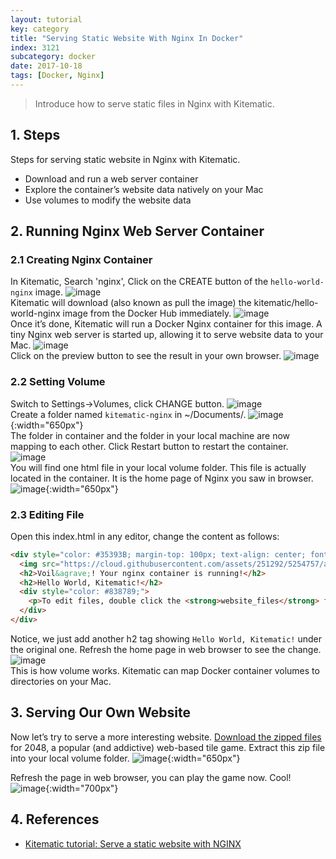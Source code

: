 ```yaml
---
layout: tutorial
key: category
title: "Serving Static Website With Nginx In Docker"
index: 3121
subcategory: docker
date: 2017-10-18
tags: [Docker, Nginx]
---
```


> Introduce how to serve static files in Nginx with Kitematic.

## 1. Steps
Steps for serving static website in Nginx with Kitematic.
* Download and run a web server container
* Explore the container’s website data natively on your Mac
* Use volumes to modify the website data

## 2. Running Nginx Web Server Container
### 2.1 Creating Nginx Container
In Kitematic, Search 'nginx', Click on the CREATE button of the `hello-world-nginx` image.
![image](/assets/images/devops/3121/search.png)  
Kitematic will download (also known as pull the image) the kitematic/hello-world-nginx image from the Docker Hub immediately.
![image](/assets/images/devops/3121/download.png)  
Once it’s done, Kitematic will run a Docker Nginx container for this image. A tiny Nginx web server is started up, allowing it to serve website data to your Mac.
![image](/assets/images/devops/3121/running.png)  
Click on the preview button to see the result in your own browser.
![image](/assets/images/devops/3121/preview.png)  
### 2.2 Setting Volume
Switch to Settings->Volumes, click CHANGE button.
![image](/assets/images/devops/3121/settings.png)  
Create a folder named `kitematic-nginx` in ~/Documents/.
![image](/assets/images/devops/3121/createfolder.png){:width="650px"}  
The folder in container and the folder in your local machine are now mapping to each other. Click Restart button to restart the container.
![image](/assets/images/devops/3121/volume.png)  
You will find one html file in your local volume folder. This file is actually located in the container. It is the home page of Nginx you saw in browser.
![image](/assets/images/devops/3121/index.png){:width="650px"}  
### 2.3 Editing File
Open this index.html in any editor, change the content as follows:
```html
<div style="color: #35393B; margin-top: 100px; text-align: center; font-family: HelveticaNeue-Light, sans-serif;">
  <img src="https://cloud.githubusercontent.com/assets/251292/5254757/a08a277c-7981-11e4-9ec0-d49934859400.png">
  <h2>Voil&agrave;! Your nginx container is running!</h2>
  <h2>Hello World, Kitematic!</h2>
  <div style="color: #838789;">
    <p>To edit files, double click the <strong>website_files</strong> folder in Kitematic and edit the <strong>index.html</strong> file.</p>
  </div>
</div>
```
Notice, we just add another h2 tag showing `Hello World, Kitematic!` under the original one. Refresh the home page in web browser to see the change.
![image](/assets/images/devops/3121/newpreview.png)  
This is how volume works.
Kitematic can map Docker container volumes to directories on your Mac.

## 3. Serving Our Own Website
Now let’s try to serve a more interesting website. [Download the zipped files](https://github.com/gabrielecirulli/2048/archive/master.zip) for 2048, a popular (and addictive) web-based tile game. Extract this zip file into your local volume folder.
![image](/assets/images/devops/3121/2048files.png){:width="650px"}  

Refresh the page in web browser, you can play the game now. Cool!
![image](/assets/images/devops/3121/2048.png){:width="700px"}  

## 4. References
* [Kitematic tutorial: Serve a static website with NGINX](https://docs.docker.com/kitematic/nginx-web-server/)
